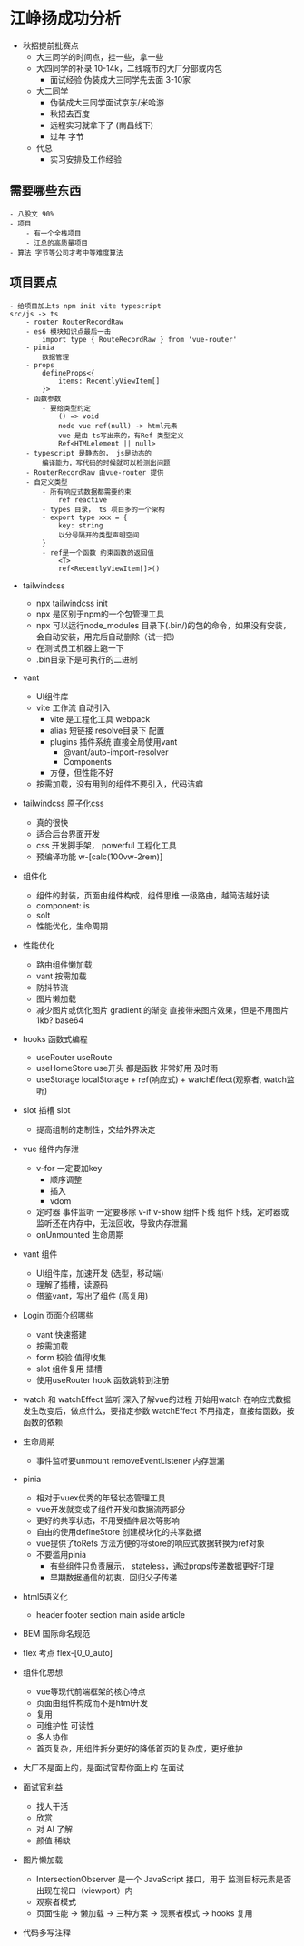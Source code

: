 # 江峥扬成功分析

- 秋招提前批赛点
    - 大三同学的时间点，挂一些，拿一些
    - 大四同学的补录 10-14k，二线城市的大厂分部或内包
        - 面试经验  伪装成大三同学先去面 3-10家
    - 大二同学
        - 伪装成大三同学面试京东/米哈游
        - 秋招去百度
        - 远程实习就拿下了 (南昌线下)
        - 过年 字节
    - 代总
        - 实习安排及工作经验

## 需要哪些东西
    - 八股文 90%
    - 项目
        - 有一个全栈项目
        - 江总的高质量项目
    - 算法 字节等公司才考中等难度算法

## 项目要点
    - 给项目加上ts npm init vite typescript 
    src/js -> ts
        - router RouterRecordRaw
        - es6 模块知识点最后一击
            import type { RouteRecordRaw } from 'vue-router'
        - pinia
            数据管理
        - props
            defineProps<{
                items: RecentlyViewItem[]
            }>
        - 函数参数
            - 要给类型约定
                () => void
                node vue ref(null) -> html元素
                vue 是由 ts写出来的，有Ref 类型定义
                Ref<HTMLelement || null>
        - typescript 是静态的， js是动态的
            编译能力，写代码的时候就可以检测出问题
        - RouterRecordRaw 由vue-router 提供
        - 自定义类型
            - 所有响应式数据都需要约束
                ref reactive
            - types 目录， ts 项目多的一个架构
            - export type xxx = {
                key: string
                以分号隔开的类型声明空间
            }
            - ref是一个函数 约束函数的返回值
                <T> 
                ref<RecentlyViewItem[]>()

- tailwindcss
    - npx tailwindcss init
    - npx 是区别于npm的一个包管理工具
    - npx 可以运行node_modules 目录下(.bin/)的包的命令，如果没有安装，会自动安装，用完后自动删除（试一把）
    - 在测试员工机器上跑一下
    - .bin目录下是可执行的二进制

- vant
    - UI组件库
    - vite 工作流 自动引入
        - vite 是工程化工具 webpack
        - alias 短链接 resolve目录下 配置
        - plugins 插件系统
            直接全局使用vant 
            - @vant/auto-import-resolver
            - Components 
        - 方便，但性能不好
    - 按需加载，没有用到的组件不要引入，代码洁癖
    
- tailwindcss 原子化css
    - 真的很快
    - 适合后台界面开发
    - css 开发脚手架， powerful 工程化工具
    - 预编译功能 w-[calc(100vw-2rem)]

- 组件化
    - 组件的封装，页面由组件构成，组件思维
        一级路由，越简洁越好读
    - component: is
    - solt
    - 性能优化，生命周期 

- 性能优化
    - 路由组件懒加载
    - vant 按需加载
    - 防抖节流
    - 图片懒加载
    - 减少图片或优化图片
        gradient 的渐变 直接带来图片效果，但是不用图片 1kb?
        base64

- hooks 函数式编程 
    - useRouter useRoute
    - useHomeStore
    use开头 都是函数 非常好用 及时雨 
    - useStorage
        localStorage + ref(响应式) + watchEffect(观察者, watch监听)

- slot 
    插槽  <component> slot </component>
    - 提高组制的定制性，交给外界决定

- vue 组件内存泄
    - v-for 一定要加key
        - 顺序调整
        - 插入
        - vdom
    - 定时器 事件监听 一定要移除
        v-if v-show 组件下线
        组件下线，定时器或监听还在内存中，无法回收，导致内存泄漏
    - onUnmounted 生命周期

- vant 组件
    - UI组件库，加速开发 (选型，移动端)
    - 理解了插槽，读源码
    - 借鉴vant，写出了组件 (高复用)

- Login 页面介绍哪些
    - vant 快速搭建
    - 按需加载
    - form 校验 值得收集
    - slot 组件复用 插槽
    - 使用useRouter hook 函数跳转到注册

- watch 和 watchEffect
    监听
    深入了解vue的过程
    开始用watch 在响应式数据发生改变后，做点什么，要指定参数
    watchEffect 不用指定，直接给函数，按函数的依赖

- 生命周期
    - 事件监听要unmount removeEventListener 内存泄漏

- pinia
    - 相对于vuex优秀的年轻状态管理工具
    - vue开发就变成了组件开发和数据流两部分
    - 更好的共享状态，不用受插件层次等影响
    - 自由的使用defineStore 创建模块化的共享数据
    - vue提供了toRefs 方法方便的将store的响应式数据转换为ref对象
    - 不要滥用pinia
        - 有些组件只负责展示， stateless，通过props传递数据更好打理
        - 早期数据通信的初衷，回归父子传递

- html5语义化
    - header footer section main aside 
    article

- BEM 国际命名规范

- flex 考点
    flex-[0_0_auto]
- 组件化思想
    - vue等现代前端框架的核心特点
    - 页面由组件构成而不是html开发
    - 复用
    - 可维护性 可读性
    - 多人协作
    - 首页复杂，用组件拆分更好的降低首页的复杂度，更好维护
- 大厂不是面上的，是面试官帮你面上的
    在面试
- 面试官利益
    - 找人干活
    - 欣赏
    - 对 AI 了解
    - 颜值 稀缺

- 图片懒加载
    - IntersectionObserver 是一个 JavaScript 接口，用于
    监测目标元素是否出现在视口（viewport）内
    - 观察者模式
    - 页面性能 -> 懒加载 -> 三种方案 -> 观察者模式 -> hooks 复用

- 代码多写注释
    



